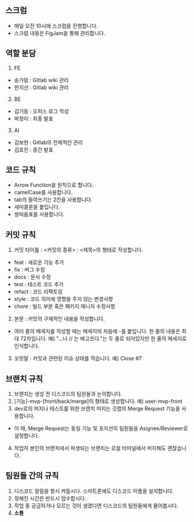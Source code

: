 ## 스크럼
- 매일 오전 10시에 스크럼을 진행합니다.
- 스크럼 내용은 FigJam을 통해 관리합니다.

## 역할 분담
1. FE
- 송가람 : Gitlab wiki 관리
- 한지선 : Gitlab wiki 관리
2. BE
- 김기동 : 오피스 로그 작성
- 박정미 : 최종 발표
3. AI
- 김보현 : Gitlab의 전체적인 관리
- 김효진 : 중간 발표

## 코드 규칙
- Arrow Function을 원칙으로 합니다.
- camelCase를 사용합니다.
- tab의 들여쓰기는 2칸을 사용합니다.
- 세미콜론을 붙입니다.
- 쌍따옴표를 사용합니다.

## 커밋 규칙
1. 커밋 타이틀 : <커밋의 종류> : <제목>의 형태로 작성합니다.
- feat : 새로운 기능 추가
- fix : 버그 수정
- docs : 문서 수정
- test : 테스트 코드 추가
- refact : 코드 리팩토링
- style : 코드 의미에 영향을 주지 않는 변경사항
- chore : 빌드 부분 혹은 패키지 매니저 수정사항
2. 본문 : 커밋의 구체적인 내용을 작성합니다.
- 여러 줄의 메세지를 작성할 때는 메세지의 처음에 -를 붙입니다. 한 줄의 내용은 최대 72자입니다. 예) "...나 // 는 배고프다."는 두 줄로 되어있지만 한 줄의 메세지로 인식합니다.
3. 꼬릿말 : 커밋과 관련된 이슈 상태를 적습니다. 예) Close #7

## 브랜치 규칙
1. 브랜치는 생성 전 디스코드의 팀원들과 논의합니다.
2. [기능]-mvp-[front/back/merge]의 형태로 생성합니다. 예) user-mvp-front
3. dev로의 머지나 테스트를 위한 브랜치 머지는 깃랩의 Merge Request 기능을 사용합니다.
- 이 때, Merge Request는 동일 기능 및 포지션의 팀원들을 Asignee/Reviewer로 설정합니다.
4. 작업자 본인의 브랜치에서 파생되는 브랜치는 로컬 터미널에서 머지해도 괜찮습니다.

## 팀원들 간의 규칙
1. 디스코드 알람을 항시 켜둡시다. 스마트폰에도 디스코드 어플을 설치합니다.
2. 정해진 시간은 반드시 엄수합시다.
3. 작업 중 궁금하거나 모르는 것이 생겼다면 디스코드의 팀원들에게 물어봅시다.
4. <b>소통<b>
